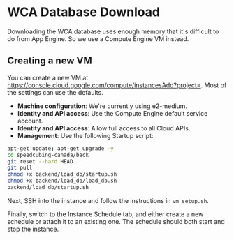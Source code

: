 # WCA Database Download

Downloading the WCA database uses enough memory that it's difficult to do from App Engine.  So we use a Compute Engine VM instead.

## Creating a new VM

You can create a new VM at https://console.cloud.google.com/compute/instancesAdd?project=<your-project>.  Most of the settings can use the defaults.

* **Machine configuration**: We're currently using e2-medium.
* **Identity and API access**: Use the Compute Engine default service account.
* **Identity and API access**: Allow full access to all Cloud APIs.
* **Management**: Use the following Startup script:

```sh
apt-get update; apt-get upgrade -y
cd speedcubing-canada/back
git reset --hard HEAD
git pull
chmod +x backend/load_db/startup.sh
chmod +x backend/load_db/load_db.sh
backend/load_db/startup.sh
```

Next, SSH into the instance and follow the instructions in `vm_setup.sh`.

Finally, switch to the Instance Schedule tab, and either create a new schedule or attach it to an existing one.  The schedule should both start and stop the instance.

